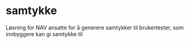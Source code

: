 # samtykke
Løsning for NAV ansatte for å generere samtykker til brukertester, som innbyggere kan gi samtykke til 
